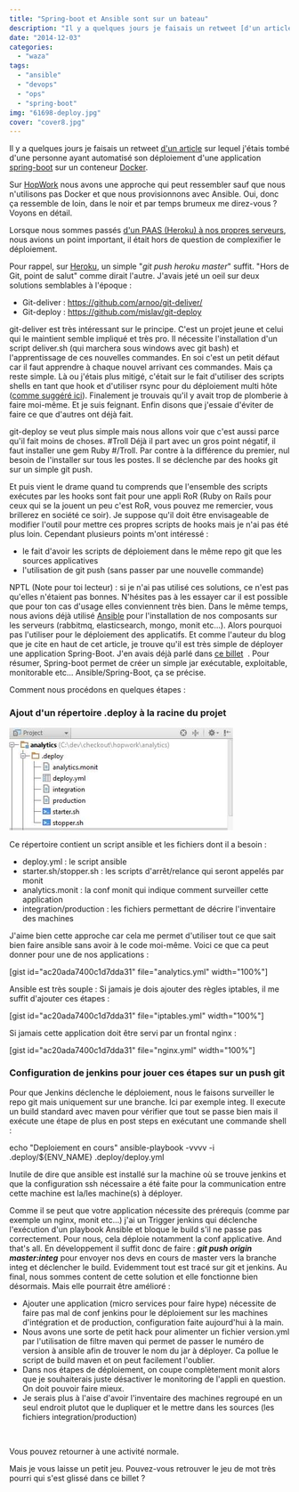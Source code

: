 ```yaml
---
title: "Spring-boot et Ansible sont sur un bateau"
description: "Il y a quelques jours je faisais un retweet [d'un article](http://blog.adaofeliz.com/2014/11/21/first-look-spring-boot-and-docker/ \"first-look-spring-..."
date: "2014-12-03"
categories: 
  - "waza"
tags: 
  - "ansible"
  - "devops"
  - "ops"
  - "spring-boot"
img: "61698-deploy.jpg"
cover: "cover8.jpg"
---
```


Il y a quelques jours je faisais un retweet [d'un article](http://blog.adaofeliz.com/2014/11/21/first-look-spring-boot-and-docker/ "first-look-spring-boot-and-docker") sur lequel j'étais tombé d'une personne ayant automatisé son déploiement d'une application [spring-boot](http://projects.spring.io/spring-boot/ "Spring Boot") sur un conteneur [Docker](https://www.docker.com/ "Docker").

Sur [HopWork](https://www.hopwork.com/ "Hopwork") nous avons une approche qui peut ressembler sauf que nous n'utilisons pas Docker et que nous provisionnons avec Ansible. Oui, donc ça ressemble de loin, dans le noir et par temps brumeux me direz-vous ? Voyons en détail.

Lorsque nous sommes passés [d'un PAAS (Heroku) à nos propres serveurs](http://www.eventuallycoding.com/index.php/paas-or-not-paas-that-is-the-question/ "PAAS or not PAAS, that is the question"), nous avions un point important, il était hors de question de complexifier le déploiement.

Pour rappel, sur [Heroku](http://www.heroku.com "Heroku"), un simple "_git push heroku master_" suffit. "Hors de Git, point de salut" comme dirait l'autre. J'avais jeté un oeil sur deux solutions semblables à l'époque :

- Git-deliver : https://github.com/arnoo/git-deliver/
- Git-deploy : https://github.com/mislav/git-deploy

git-deliver est très intéressant sur le principe. C'est un projet jeune et celui qui le maintient semble impliqué et très pro. Il nécessite l'installation d'un script deliver.sh (qui marchera sous windows avec git bash) et l'apprentissage de ces nouvelles commandes. En soi c'est un petit défaut car il faut apprendre à chaque nouvel arrivant ces commandes. Mais ça reste simple. Là ou j'étais plus mitigé, c'était sur le fait d'utiliser des scripts shells en tant que hook et d'utiliser rsync pour du déploiement multi hôte ([comme suggéré ici](https://github.com/arnoo/git-deliver/issues/62)). Finalement je trouvais qu'il y avait trop de plomberie à faire moi-même. Et je suis feignant. Enfin disons que j'essaie d'éviter de faire ce que d'autres ont déjà fait.

git-deploy se veut plus simple mais nous allons voir que c'est aussi parce qu'il fait moins de choses. #Troll Déjà il part avec un gros point négatif, il faut installer une gem Ruby #/Troll. Par contre à la différence du premier, nul besoin de l'installer sur tous les postes. Il se déclenche par des hooks git sur un simple git push.

Et puis vient le drame quand tu comprends que l'ensemble des scripts exécutes par les hooks sont fait pour une appli RoR (Ruby on Rails pour ceux qui se la jouent un peu c'est RoR, vous pouvez me remercier, vous brillerez en société ce soir). Je suppose qu'il doit être envisageable de modifier l'outil pour mettre ces propres scripts de hooks mais je n'ai pas été plus loin. Cependant plusieurs points m'ont intéressé :

- le fait d'avoir les scripts de déploiement dans le même repo git que les sources applicatives
- l'utilisation de git push (sans passer par une nouvelle commande)

NPTL (Note pour toi lecteur) : si je n'ai pas utilisé ces solutions, ce n'est pas qu'elles n'étaient pas bonnes. N'hésites pas à les essayer car il est possible que pour ton cas d'usage elles conviennent très bien. Dans le même temps, nous avions déjà utilisé [Ansible](http://www.ansible.com/home "Ansible") pour l'installation de nos composants sur les serveurs (rabbitmq, elasticsearch, mongo, monit etc...). Alors pourquoi pas l'utiliser pour le déploiement des applicatifs. Et comme l'auteur du blog que je cite en haut de cet article, je trouve qu'il est très simple de déployer une application Spring-Boot. J'en avais déjà parlé dans [ce billet](http://www.eventuallycoding.com/index.php/spring-boot-dans-le-doute-reboote/ "Spring Boot : dans le doute reboote")  . Pour résumer, Spring-boot permet de créer un simple jar exécutable, exploitable, monitorable etc... Ansible/Spring-Boot, ça se précise.

Comment nous procédons en quelques étapes :

### Ajout d'un répertoire .deploy à la racine du projet

[![deploy](/images/61698-deploy.jpg)](http://eventuallycoding.com/wp-content/uploads/2014/12/61698-deploy.jpg)

Ce répertoire contient un script ansible et les fichiers dont il a besoin :

- deploy.yml : le script ansible
- starter.sh/stopper.sh : les scripts d'arrêt/relance qui seront appelés par monit
- analytics.monit : la conf monit qui indique comment surveiller cette application
- integration/production : les fichiers permettant de décrire l'inventaire des machines

J'aime bien cette approche car cela me permet d'utiliser tout ce que sait bien faire ansible sans avoir à le code moi-même. Voici ce que ca peut donner pour une de nos applications :

\[gist id="ac20ada7400c1d7dda31" file="analytics.yml" width="100%"\]

Ansible est très souple : Si jamais je dois ajouter des règles iptables, il me suffit d'ajouter ces étapes :

\[gist id="ac20ada7400c1d7dda31" file="iptables.yml" width="100%"\]

Si jamais cette application doit être servi par un frontal nginx :

\[gist id="ac20ada7400c1d7dda31" file="nginx.yml" width="100%"\]

### Configuration de jenkins pour jouer ces étapes sur un push git

Pour que Jenkins déclenche le déploiement, nous le faisons surveiller le repo git mais uniquement sur une branche. Ici par exemple integ. Il execute un build standard avec maven pour vérifier que tout se passe bien mais il exécute une étape de plus en post steps en exécutant une commande shell :

echo "Deploiement en cours"
ansible-playbook -vvvv -i .deploy/${ENV\_NAME} .deploy/deploy.yml

Inutile de dire que ansible est installé sur la machine où se trouve jenkins et que la configuration ssh nécessaire a été faite pour la communication entre cette machine est la/les machine(s) à déployer.

Comme il se peut que votre application nécessite des prérequis (comme par exemple un nginx, monit etc...) j'ai un Trigger jenkins qui déclenche l'exécution d'un playbook Ansible et bloque le build s'il ne passe pas correctement. Pour nous, cela déploie notamment la conf applicative. And that's all. En développement il suffit donc de faire : **_git push origin master:integ_** pour envoyer nos devs en cours de master vers la branche integ et déclencher le build. Evidemment tout est tracé sur git et jenkins. Au final, nous sommes content de cette solution et elle fonctionne bien désormais. Mais elle pourrait être amélioré :

- Ajouter une application (micro services pour faire hype) nécessite de faire pas mal de conf jenkins pour le déploiement sur les machines d'intégration et de production, configuration faite aujourd'hui à la main.
- Nous avons une sorte de petit hack pour alimenter un fichier version.yml par l'utilisation de filtre maven qui permet de passer le numéro de version à ansible afin de trouver le nom du jar à déployer. Ca pollue le script de build maven et on peut facilement l'oublier.
- Dans nos étapes de déploiement, on coupe complètement monit alors que je souhaiterais juste désactiver le monitoring de l'appli en question. On doit pouvoir faire mieux.
- Je serais plus à l'aise d'avoir l'inventaire des machines regroupé en un seul endroit plutot que le dupliquer et le mettre dans les sources (les fichiers integration/production)

 

Vous pouvez retourner à une activité normale.

Mais je vous laisse un petit jeu. Pouvez-vous retrouver le jeu de mot très pourri qui s'est glissé dans ce billet ?
